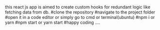 this react js app is aimed to create custom hooks for redundant logic like fetching data from db.
#clone the repository
#navigate to the project folder
#open it in a code editor or simply go to cmd or terminal(ubuntu)
#npm i or yarn
#npm start or yarn start
#happy coding ....